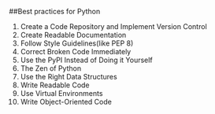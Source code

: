 ##Best practices for Python

1. Create a Code Repository and Implement Version Control
2. Create Readable Documentation
3. Follow Style Guidelines(like PEP 8)
4. Correct Broken Code Immediately
5. Use the PyPI Instead of Doing it Yourself
6. The Zen of Python
7. Use the Right Data Structures
8. Write Readable Code
9. Use Virtual Environments
10. Write Object-Oriented Code